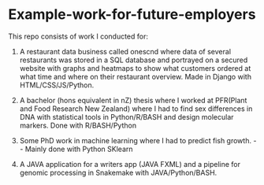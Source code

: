 # Example-work-for-future-employers
This repo consists of work I conducted for: 

1. A restaurant data business called onescnd where data of several restaurants was stored in a SQL database and portrayed on a secured website with graphs and heatmaps to show what customers ordered at what time and where on their restaurant overview. Made in Django with HTML/CSS/JS/Python.

2. A bachelor (hons equivalent in nZ) thesis where I worked at PFR(Plant and Food Research New Zealand) where I had to find sex differences in DNA with statistical tools in Python/R/BASH and design molecular markers. Done with R/BASH/Python 

3. Some PhD work in machine learning where I had to predict fish growth. -- Mainly done with Python SKlearn 

4. A JAVA application for a writers app (JAVA FXML) and a pipeline for genomic processing in Snakemake with JAVA/Python/BASH.
